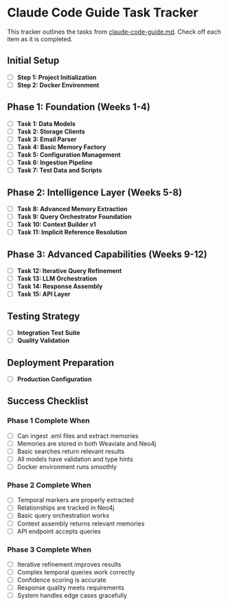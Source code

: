 # Claude Code Guide Task Tracker

This tracker outlines the tasks from [claude-code-guide.md](./claude-code-guide.md). Check off each item as it is completed.

## Initial Setup
- [ ] **Step 1: Project Initialization**
- [ ] **Step 2: Docker Environment**

## Phase 1: Foundation (Weeks 1-4)
- [ ] **Task 1: Data Models**
- [ ] **Task 2: Storage Clients**
- [ ] **Task 3: Email Parser**
- [ ] **Task 4: Basic Memory Factory**
- [ ] **Task 5: Configuration Management**
- [ ] **Task 6: Ingestion Pipeline**
- [ ] **Task 7: Test Data and Scripts**

## Phase 2: Intelligence Layer (Weeks 5-8)
- [ ] **Task 8: Advanced Memory Extraction**
- [ ] **Task 9: Query Orchestrator Foundation**
- [ ] **Task 10: Context Builder v1**
- [ ] **Task 11: Implicit Reference Resolution**

## Phase 3: Advanced Capabilities (Weeks 9-12)
- [ ] **Task 12: Iterative Query Refinement**
- [ ] **Task 13: LLM Orchestration**
- [ ] **Task 14: Response Assembly**
- [ ] **Task 15: API Layer**

## Testing Strategy
- [ ] **Integration Test Suite**
- [ ] **Quality Validation**

## Deployment Preparation
- [ ] **Production Configuration**

## Success Checklist
### Phase 1 Complete When
- [ ] Can ingest .eml files and extract memories
- [ ] Memories are stored in both Weaviate and Neo4j
- [ ] Basic searches return relevant results
- [ ] All models have validation and type hints
- [ ] Docker environment runs smoothly

### Phase 2 Complete When
- [ ] Temporal markers are properly extracted
- [ ] Relationships are tracked in Neo4j
- [ ] Basic query orchestration works
- [ ] Context assembly returns relevant memories
- [ ] API endpoint accepts queries

### Phase 3 Complete When
- [ ] Iterative refinement improves results
- [ ] Complex temporal queries work correctly
- [ ] Confidence scoring is accurate
- [ ] Response quality meets requirements
- [ ] System handles edge cases gracefully
